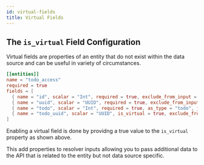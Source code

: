 ```yaml
---
id: virtual-fields
title: Virtual Fields
---
```


## The `is_virtual` Field Configuration

Virtual fields are properties of an entity that do not exist within the data source and
can be useful in variety of circumstances.

```toml
[[entities]]
name = "todo_access"
required = true
fields = [
  { name = "id", scalar = "Int", required = true, exclude_from_input = ["All"] },
  { name = "uuid", scalar = "UUID", required = true, exclude_from_input = ["CreateOne", "UpdateOne", "UpdateMany"] },
  { name = "todo", scalar = "Int", required = true, as_type = "todo", join_on = "id", exclude_from_input = ["CreateOne", "UpdateOne", "UpdateMany"], default_value = "context(\"todo.id\")" },
  { name = "todo_uuid", scalar = "UUID", is_virtual = true, exclude_from_output = true },
]
```

Enabling a virtual field is done by providng a true value to the `is_virtual` property as
shown above.

This add properties to resolver inputs allowing you to pass additional data to the API
that is related to the entity but not data source specific.
